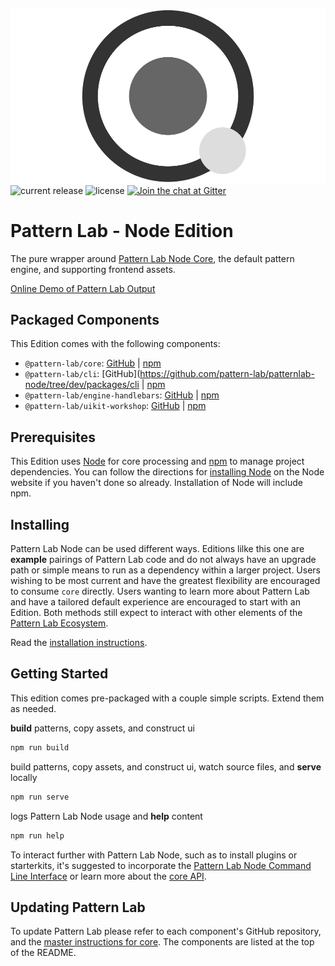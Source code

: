 ![Pattern Lab Logo](https://github.com/pattern-lab/patternlab-node/raw/master/patternlab.png 'Pattern Lab Logo')
![current release](https://img.shields.io/npm/v/@pattern-lab/edition-node.svg)
![license](https://img.shields.io/github/license/pattern-lab/patternlab-node.svg)
[![Join the chat at Gitter](https://badges.gitter.im/pattern-lab/node.svg)](https://gitter.im/pattern-lab/node)

# Pattern Lab - Node Edition

The pure wrapper around [Pattern Lab Node Core](https://github.com/pattern-lab/patternlab-node/tree/master/packages/core), the default pattern engine, and supporting frontend assets.

[Online Demo of Pattern Lab Output](https://demo.patternlab.io/)

## Packaged Components

This Edition comes with the following components:

* `@pattern-lab/core`: [GitHub](https://github.com/pattern-lab/patternlab-node/tree/master/packages/core) | [npm](https://www.npmjs.com/package/@pattern-lab/core)
* `@pattern-lab/cli`: [GitHub](https://github.com/pattern-lab/patternlab-node/tree/dev/packages/cli | [npm](https://www.npmjs.com/package/@pattern-lab/cli)
* `@pattern-lab/engine-handlebars`: [GitHub](https://github.com/pattern-lab/tree/master/packages/engine-handlebars) | [npm](https://www.npmjs.com/package/@pattern-lab/engine-handlebars)
* `@pattern-lab/uikit-workshop`: [GitHub](https://github.com/pattern-lab/tree/master/packages/uikit-workshop) | [npm](https://www.npmjs.com/package/@pattern-lab/uikit-workshop)

## Prerequisites

This Edition uses [Node](https://nodejs.org) for core processing and [npm](https://www.npmjs.com/) to manage project dependencies. You can follow the directions for [installing Node](https://nodejs.org/en/download/) on the Node website if you haven't done so already. Installation of Node will include npm.

## Installing

Pattern Lab Node can be used different ways. Editions lilke this one are **example** pairings of Pattern Lab code and do not always have an upgrade path or simple means to run as a dependency within a larger project. Users wishing to be most current and have the greatest flexibility are encouraged to consume `core` directly. Users wanting to learn more about Pattern Lab and have a tailored default experience are encouraged to start with an Edition. Both methods still expect to interact with other elements of the [Pattern Lab Ecosystem](https://github.com/pattern-lab/patternlab-node/tree/master/packages/core#ecosystem).

Read the [installation instructions](https://github.com/pattern-lab/patternlab-node/tree/master#installation).

## Getting Started

This edition comes pre-packaged with a couple simple scripts. Extend them as needed.

**build** patterns, copy assets, and construct ui

```bash
npm run build
```

build patterns, copy assets, and construct ui, watch source files, and **serve** locally

```bash
npm run serve
```

logs Pattern Lab Node usage and **help** content

```bash
npm run help
```

To interact further with Pattern Lab Node, such as to install plugins or starterkits, it's suggested to incorporate the [Pattern Lab Node Command Line Interface](https://github.com/pattern-lab/patternlab-node/tree/master/packages/cli) or learn more about the [core API](https://github.com/pattern-lab/patternlab-node/tree/master/packages/core#usage).

## Updating Pattern Lab

To update Pattern Lab please refer to each component's GitHub repository, and the [master instructions for core](https://github.com/pattern-lab/patternlab-node/wiki/Upgrading). The components are listed at the top of the README.
